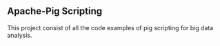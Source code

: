 Apache-Pig Scripting
--------------------------------------------

This project consist of all the code examples of pig scripting for big data analysis.
